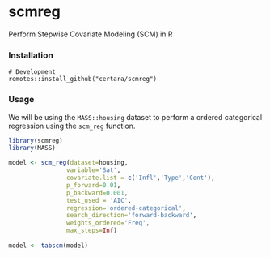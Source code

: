 # scmreg
Perform Stepwise Covariate Modeling (SCM) in R


### Installation
```
# Development
remotes::install_github("certara/scmreg")
```

### Usage

We will be using the `MASS::housing` dataset to perform a ordered categorical regression
using the `scm_reg` function.

``` r
library(scmreg)
library(MASS)

model <- scm_reg(dataset=housing,
                variable='Sat',
                covariate.list = c('Infl','Type','Cont'),
                p_forward=0.01,
                p_backward=0.001,
                test_used = 'AIC',
                regression='ordered-categorical',
                search_direction='forward-backward',
                weights_ordered='Freq',
                max_steps=Inf)
                
model <- tabscm(model)
```
